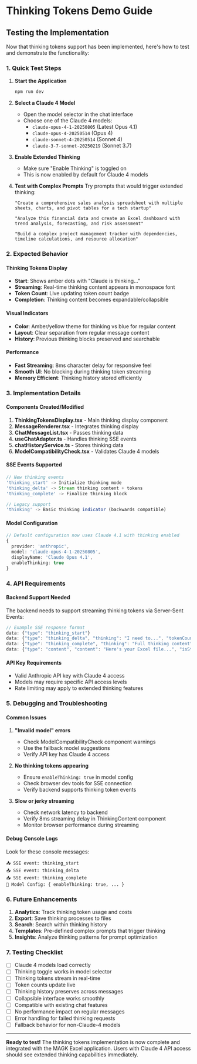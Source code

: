 # Thinking Tokens Demo Guide

## Testing the Implementation

Now that thinking tokens support has been implemented, here's how to test and demonstrate the functionality:

### 1. Quick Test Steps

1. **Start the Application**
   ```bash
   npm run dev
   ```

2. **Select a Claude 4 Model**
   - Open the model selector in the chat interface
   - Choose one of the Claude 4 models:
     - `claude-opus-4-1-20250805` (Latest Opus 4.1)
     - `claude-opus-4-20250514` (Opus 4)
     - `claude-sonnet-4-20250514` (Sonnet 4) 
     - `claude-3-7-sonnet-20250219` (Sonnet 3.7)

3. **Enable Extended Thinking**
   - Make sure "Enable Thinking" is toggled on
   - This is now enabled by default for Claude 4 models

4. **Test with Complex Prompts**
   Try prompts that would trigger extended thinking:
   ```
   "Create a comprehensive sales analysis spreadsheet with multiple sheets, charts, and pivot tables for a tech startup"
   
   "Analyze this financial data and create an Excel dashboard with trend analysis, forecasting, and risk assessment"
   
   "Build a complex project management tracker with dependencies, timeline calculations, and resource allocation"
   ```

### 2. Expected Behavior

#### **Thinking Tokens Display**
- **Start**: Shows amber dots with "Claude is thinking..."
- **Streaming**: Real-time thinking content appears in monospace font
- **Token Count**: Live updating token count badge
- **Completion**: Thinking content becomes expandable/collapsible

#### **Visual Indicators**
- **Color**: Amber/yellow theme for thinking vs blue for regular content
- **Layout**: Clear separation from regular message content
- **History**: Previous thinking blocks preserved and searchable

#### **Performance**
- **Fast Streaming**: 8ms character delay for responsive feel
- **Smooth UI**: No blocking during thinking token streaming
- **Memory Efficient**: Thinking history stored efficiently

### 3. Implementation Details

#### **Components Created/Modified**

1. **ThinkingTokensDisplay.tsx** - Main thinking display component
2. **MessageRenderer.tsx** - Integrates thinking display
3. **ChatMessageList.tsx** - Passes thinking data
4. **useChatAdapter.ts** - Handles thinking SSE events
5. **chatHistoryService.ts** - Stores thinking data
6. **ModelCompatibilityCheck.tsx** - Validates Claude 4 models

#### **SSE Events Supported**

```typescript
// New thinking events
'thinking_start' -> Initialize thinking mode
'thinking_delta' -> Stream thinking content + tokens
'thinking_complete' -> Finalize thinking block

// Legacy support
'thinking' -> Basic thinking indicator (backwards compatible)
```

#### **Model Configuration**

```typescript
// Default configuration now uses Claude 4.1 with thinking enabled
{
  provider: 'anthropic',
  model: 'claude-opus-4-1-20250805',
  displayName: 'Claude Opus 4.1', 
  enableThinking: true
}
```

### 4. API Requirements

#### **Backend Support Needed**
The backend needs to support streaming thinking tokens via Server-Sent Events:

```javascript
// Example SSE response format
data: {"type": "thinking_start"}
data: {"type": "thinking_delta", "thinking": "I need to...", "tokenCount": 15}
data: {"type": "thinking_complete", "thinking": "Full thinking content", "tokenCount": 342}
data: {"type": "content", "content": "Here's your Excel file...", "isStreaming": true}
```

#### **API Key Requirements**
- Valid Anthropic API key with Claude 4 access
- Models may require specific API access levels
- Rate limiting may apply to extended thinking features

### 5. Debugging and Troubleshooting

#### **Common Issues**

1. **"Invalid model" errors**
   - Check ModelCompatibilityCheck component warnings
   - Use the fallback model suggestions
   - Verify API key has Claude 4 access

2. **No thinking tokens appearing**
   - Ensure `enableThinking: true` in model config
   - Check browser dev tools for SSE connection
   - Verify backend supports thinking token events

3. **Slow or jerky streaming**
   - Check network latency to backend
   - Verify 8ms streaming delay in ThinkingContent component
   - Monitor browser performance during streaming

#### **Debug Console Logs**

Look for these console messages:
```
📥 SSE event: thinking_start
📥 SSE event: thinking_delta
📥 SSE event: thinking_complete
🤖 Model Config: { enableThinking: true, ... }
```

### 6. Future Enhancements

1. **Analytics**: Track thinking token usage and costs
2. **Export**: Save thinking processes to files  
3. **Search**: Search within thinking history
4. **Templates**: Pre-defined complex prompts that trigger thinking
5. **Insights**: Analyze thinking patterns for prompt optimization

### 7. Testing Checklist

- [ ] Claude 4 models load correctly
- [ ] Thinking toggle works in model selector  
- [ ] Thinking tokens stream in real-time
- [ ] Token counts update live
- [ ] Thinking history preserves across messages
- [ ] Collapsible interface works smoothly
- [ ] Compatible with existing chat features
- [ ] No performance impact on regular messages
- [ ] Error handling for failed thinking requests
- [ ] Fallback behavior for non-Claude-4 models

---

**Ready to test!** The thinking tokens implementation is now complete and integrated with the MAGK Excel application. Users with Claude 4 API access should see extended thinking capabilities immediately.